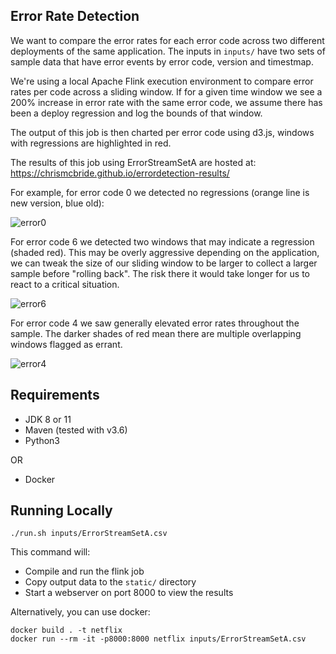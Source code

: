 ## Error Rate Detection

We want to compare the error rates for each error code across two different deployments of the same application.
The inputs in `inputs/` have two sets of sample data that have error events by error code, version and timestmap.

We're using a local Apache Flink execution environment to compare error rates per code across a sliding window.
If for a given time window we see a 200% increase in error rate with the same error code, we assume there has been a
deploy regression and log the bounds of that window.

The output of this job is then charted per error code using d3.js, windows with regressions are highlighted in red.

The results of this job using ErrorStreamSetA are hosted at:
https://chrismcbride.github.io/errordetection-results/

For example, for error code 0 we detected no regressions (orange line is new version, blue old):

![error0](https://chrismcbride.github.io/errordetection-results/screenshots/no-error.png)

For error code 6 we detected two windows that may indicate a regression (shaded red). This may be overly aggressive
depending on the application, we can tweak the size of our sliding window to be larger to collect a larger sample
before "rolling back". The risk there it would take longer for us to react to a critical situation.

![error6](https://chrismcbride.github.io/errordetection-results/screenshots/error6.png)

For error code 4 we saw generally elevated error rates throughout the sample. The darker shades of red mean there are
multiple overlapping windows flagged as errant.

![error4](https://chrismcbride.github.io/errordetection-results/screenshots/error4.png)


## Requirements

* JDK 8 or 11
* Maven (tested with v3.6)
* Python3

OR

* Docker

## Running Locally

`./run.sh inputs/ErrorStreamSetA.csv`

This command will:
* Compile and run the flink job
* Copy output data to the `static/` directory
* Start a webserver on port 8000 to view the results 
  
Alternatively, you can use docker:

```
docker build . -t netflix
docker run --rm -it -p8000:8000 netflix inputs/ErrorStreamSetA.csv
```

